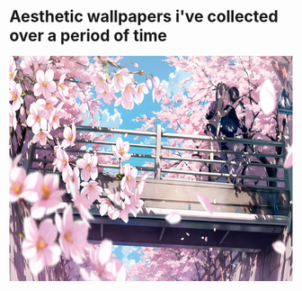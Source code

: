 # Aesthetic wallpapers i've collected over a period of time 

<p align="left">
<img height=400 width=600 src="kiss.jpg">&nbsp;&nbsp;
</p>
